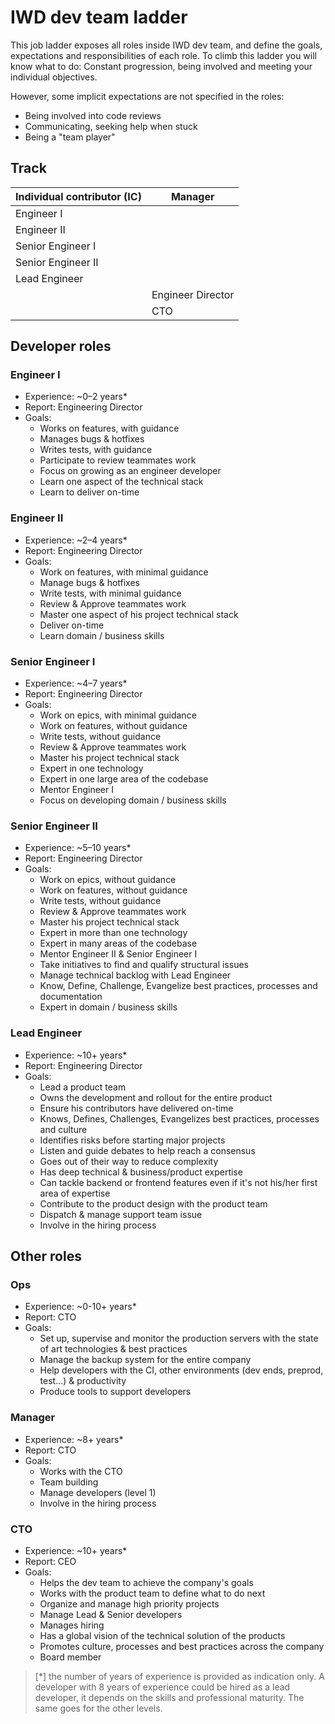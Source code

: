 # IWD dev team ladder

This job ladder exposes all roles inside IWD dev team, and define the goals, expectations and responsibilities of each role.
To climb this ladder you will know what to do: Constant progression, being involved and meeting your individual objectives.

However, some implicit expectations are not specified in the roles:

- Being involved into code reviews
- Communicating, seeking help when stuck
- Being a "team player"

## Track

| Individual contributor (IC) | Manager           |
| --------------------------- | ----------------- |
| Engineer I                  |                   |
| Engineer II                 |                   |
| Senior Engineer I           |                   |
| Senior Engineer II          |                   |
| Lead Engineer               |                   |
|                             | Engineer Director |
|                             | CTO               |

## Developer roles

### Engineer I

- Experience: ~0–2 years\*
- Report: Engineering Director
- Goals:
  - Works on features, with guidance
  - Manages bugs & hotfixes
  - Writes tests, with guidance
  - Participate to review teammates work
  - Focus on growing as an engineer developer
  - Learn one aspect of the technical stack
  - Learn to deliver on-time

### Engineer II

- Experience: ~2–4 years\*
- Report: Engineering Director
- Goals:
  - Work on features, with minimal guidance
  - Manage bugs & hotfixes
  - Write tests, with minimal guidance
  - Review & Approve teammates work
  - Master one aspect of his project technical stack
  - Deliver on-time
  - Learn domain / business skills

### Senior Engineer I

- Experience: ~4–7 years\*
- Report: Engineering Director
- Goals:
  - Work on epics, with minimal guidance
  - Work on features, without guidance
  - Write tests, without guidance
  - Review & Approve teammates work
  - Master his project technical stack
  - Expert in one technology
  - Expert in one large area of the codebase
  - Mentor Engineer I
  - Focus on developing domain / business skills

### Senior Engineer II

- Experience: ~5–10 years\*
- Report: Engineering Director
- Goals:
  - Work on epics, without guidance
  - Work on features, without guidance
  - Write tests, without guidance
  - Review & Approve teammates work
  - Master his project technical stack
  - Expert in more than one technology
  - Expert in many areas of the codebase
  - Mentor Engineer II & Senior Engineer I
  - Take initiatives to find and qualify structural issues
  - Manage technical backlog with Lead Engineer
  - Know, Define, Challenge, Evangelize best practices, processes and documentation
  - Expert in domain / business skills

### Lead Engineer

- Experience: ~10+ years\*
- Report: Engineering Director
- Goals:
  - Lead a product team
  - Owns the development and rollout for the entire product
  - Ensure his contributors have delivered on-time
  - Knows, Defines, Challenges, Evangelizes best practices, processes and culture
  - Identifies risks before starting major projects
  - Listen and guide debates to help reach a consensus
  - Goes out of their way to reduce complexity
  - Has deep technical & business/product expertise
  - Can tackle backend or frontend features even if it's not his/her first area of expertise
  - Contribute to the product design with the product team
  - Dispatch & manage support team issue
  - Involve in the hiring process

## Other roles

### Ops

- Experience: ~0-10+ years\*
- Report: CTO
- Goals:
  - Set up, supervise and monitor the production servers with the state of art technologies & best practices
  - Manage the backup system for the entire company
  - Help developers with the CI, other environments (dev ends, preprod, test...) & productivity
  - Produce tools to support developers

### Manager

- Experience: ~8+ years\*
- Report: CTO
- Goals:
  - Works with the CTO
  - Team building
  - Manage developers (level 1)
  - Involve in the hiring process

### CTO

- Experience: ~10+ years\*
- Report: CEO
- Goals:
  - Helps the dev team to achieve the company's goals
  - Works with the product team to define what to do next
  - Organize and manage high priority projects
  - Manage Lead & Senior developers
  - Manages hiring
  - Has a global vision of the technical solution of the products
  - Promotes culture, processes and best practices across the company
  - Board member

> [*] the number of years of experience is provided as indication only. A developer with 8 years of experience could be hired as a lead developer, it depends on the skills and professional maturity. The same goes for the other levels.
